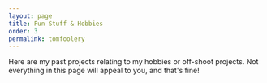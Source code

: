 ```yaml
---
layout: page
title: Fun Stuff & Hobbies
order: 3
permalink: tomfoolery
---
```


Here are my past projects relating to my hobbies or off-shoot projects. Not everything in this page will appeal to you, and that's fine!
